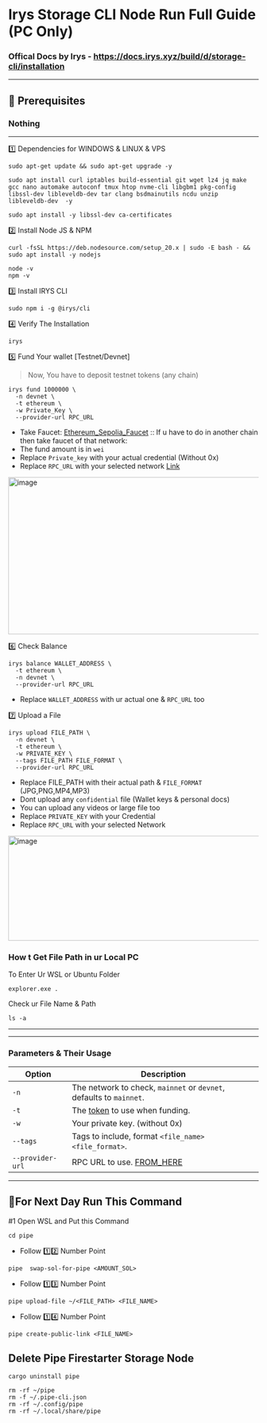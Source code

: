# Irys Storage CLI Node Run Full Guide (PC Only)

### Offical Docs by Irys - https://docs.irys.xyz/build/d/storage-cli/installation

----

## 🧰 Prerequisites
	
### Nothing

----

1️⃣ Dependencies for WINDOWS & LINUX & VPS
```
sudo apt-get update && sudo apt-get upgrade -y
```
```
sudo apt install curl iptables build-essential git wget lz4 jq make gcc nano automake autoconf tmux htop nvme-cli libgbm1 pkg-config libssl-dev libleveldb-dev tar clang bsdmainutils ncdu unzip libleveldb-dev  -y
```
```
sudo apt install -y libssl-dev ca-certificates
```

2️⃣ Install Node JS & NPM
```
curl -fsSL https://deb.nodesource.com/setup_20.x | sudo -E bash - && sudo apt install -y nodejs
```
```
node -v
npm -v
```

3️⃣ Install IRYS CLI
```
sudo npm i -g @irys/cli
```

4️⃣ Verify The Installation
```
irys
```

5️⃣ Fund Your wallet [Testnet/Devnet]

>Now, You have to deposit testnet tokens (any chain) 

```
irys fund 1000000 \
  -n devnet \
  -t ethereum \
  -w Private_Key \
  --provider-url RPC_URL
```

* Take Faucet: [Ethereum_Sepolia_Faucet](https://sepolia-faucet.pk910.de/) :: If u have to do in another chain then take faucet of that network:
* The fund amount is in `wei`
* Replace `Private_key` with your actual credential (Without 0x)
* Replace `RPC_URL` with your selected network [Link](https://sepolia.drpc.org)

<img width="1493" height="316" alt="image" src="https://github.com/user-attachments/assets/a5b83397-9be0-4204-89d9-b1c1fff419a8" />

6️⃣ Check Balance 

```
irys balance WALLET_ADDRESS \
  -t ethereum \
  -n devnet \
  --provider-url RPC_URL
```

* Replace `WALLET_ADDRESS` with ur actual one & `RPC_URL` too

7️⃣ Upload a File

```
irys upload FILE_PATH \
  -n devnet \
  -t ethereum \
  -w PRIVATE_KEY \
  --tags FILE_PATH FILE_FORMAT \
  --provider-url RPC_URL
```

* Replace FILE_PATH with their actual path & `FILE_FORMAT` (JPG,PNG,MP4,MP3)
* Dont upload any `confidential` file (Wallet keys & personal docs)
* You can upload any videos or large file too
* Replace `PRIVATE_KEY` with your Credential
* Replace `RPC_URL` with your selected Network

<img width="1038" height="211" alt="image" src="https://github.com/user-attachments/assets/a3a29264-ea9e-4872-9b4a-b7bf01a64b35" />

### How t Get File Path in ur Local PC

To Enter Ur WSL or Ubuntu Folder
```
explorer.exe .
```
Check ur File Name & Path
```
ls -a
```


---
---

### Parameters & Their Usage

| Option         | Description                                                                              |           
|----------------|------------------------------------------------------------------------------------------|
| `-n`           | The network to check, `mainnet` or `devnet`, defaults to `mainnet`.                      |
| `-t`           | The [token](https://docs.irys.xyz/build/d/features/supported-tokens) to use when funding.|
| `-w`           | Your private key. (without 0x)                                                           |
| `--tags`       | Tags to include, format `<file_name> <file_format>`.                                     |
| `--provider-url` | RPC URL to use.   [FROM_HERE](https://chainlist.org/)                                  |

---

## 🔶For Next Day Run This Command

#1 Open WSL and Put this Command 
```
cd pipe
```
- Follow 1️⃣2️⃣ Number Point
```
pipe  swap-sol-for-pipe <AMOUNT_SOL>
```
- Follow 1️⃣3️⃣ Number Point
```
pipe upload-file ~/<FILE_PATH> <FILE_NAME>
```
- Follow 1️⃣4️⃣ Number Point
```
pipe create-public-link <FILE_NAME>
```

## Delete Pipe Firestarter Storage Node
```
cargo uninstall pipe
```
```
rm -rf ~/pipe
rm -f ~/.pipe-cli.json
rm -rf ~/.config/pipe
rm -rf ~/.local/share/pipe
```
